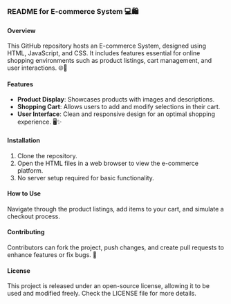 ### README for E-commerce System 💻🛍️

#### Overview
This GitHub repository hosts an E-commerce System, designed using HTML, JavaScript, and CSS. It includes features essential for online shopping environments such as product listings, cart management, and user interactions. 🌐🛒

#### Features
- **Product Display**: Showcases products with images and descriptions.
- **Shopping Cart**: Allows users to add and modify selections in their cart.
- **User Interface**: Clean and responsive design for an optimal shopping experience. 🖥️✨

#### Installation
1. Clone the repository.
2. Open the HTML files in a web browser to view the e-commerce platform.
3. No server setup required for basic functionality.

#### How to Use
Navigate through the product listings, add items to your cart, and simulate a checkout process.

#### Contributing
Contributors can fork the project, push changes, and create pull requests to enhance features or fix bugs. 🔄

#### License
This project is released under an open-source license, allowing it to be used and modified freely. Check the LICENSE file for more details.
